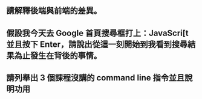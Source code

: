 ## 請解釋後端與前端的差異。


## 假設我今天去 Google 首頁搜尋框打上：JavaScri[t 並且按下 Enter，請說出從這一刻開始到我看到搜尋結果為止發生在背後的事情。



## 請列舉出 3 個課程沒講的 command line 指令並且說明功用